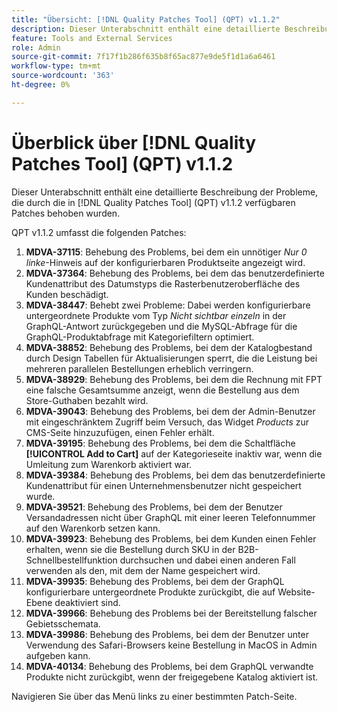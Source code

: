 ```yaml
---
title: "Übersicht: [!DNL Quality Patches Tool] (QPT) v1.1.2"
description: Dieser Unterabschnitt enthält eine detaillierte Beschreibung der Probleme, die durch die in [!DNL Quality Patches Tool]  (QPT) v1.1.2 verfügbaren Patches behoben wurden.
feature: Tools and External Services
role: Admin
source-git-commit: 7f17f1b286f635b8f65ac877e9de5f1d1a6a6461
workflow-type: tm+mt
source-wordcount: '363'
ht-degree: 0%

---
```


# Überblick über [!DNL Quality Patches Tool] (QPT) v1.1.2

Dieser Unterabschnitt enthält eine detaillierte Beschreibung der Probleme, die durch die in [!DNL Quality Patches Tool] (QPT) v1.1.2 verfügbaren Patches behoben wurden.

QPT v1.1.2 umfasst die folgenden Patches:

1. **MDVA-37115**: Behebung des Problems, bei dem ein unnötiger *Nur 0 linke*-Hinweis auf der konfigurierbaren Produktseite angezeigt wird.
1. **MDVA-37364**: Behebung des Problems, bei dem das benutzerdefinierte Kundenattribut des Datumstyps die Rasterbenutzeroberfläche des Kunden beschädigt.
1. **MDVA-38447**: Behebt zwei Probleme: Dabei werden konfigurierbare untergeordnete Produkte vom Typ *Nicht sichtbar einzeln* in der GraphQL-Antwort zurückgegeben und die MySQL-Abfrage für die GraphQL-Produktabfrage mit Kategoriefiltern optimiert.
1. **MDVA-38852**: Behebung des Problems, bei dem der Katalogbestand durch Design Tabellen für Aktualisierungen sperrt, die die Leistung bei mehreren parallelen Bestellungen erheblich verringern.
1. **MDVA-38929**: Behebung des Problems, bei dem die Rechnung mit FPT eine falsche Gesamtsumme anzeigt, wenn die Bestellung aus dem Store-Guthaben bezahlt wird.
1. **MDVA-39043**: Behebung des Problems, bei dem der Admin-Benutzer mit eingeschränktem Zugriff beim Versuch, das Widget *Products* zur CMS-Seite hinzuzufügen, einen Fehler erhält.
1. **MDVA-39195**: Behebung des Problems, bei dem die Schaltfläche **[!UICONTROL Add to Cart]** auf der Kategorieseite inaktiv war, wenn die Umleitung zum Warenkorb aktiviert war.
1. **MDVA-39384**: Behebung des Problems, bei dem das benutzerdefinierte Kundenattribut für einen Unternehmensbenutzer nicht gespeichert wurde.
1. **MDVA-39521**: Behebung des Problems, bei dem der Benutzer Versandadressen nicht über GraphQL mit einer leeren Telefonnummer auf den Warenkorb setzen kann.
1. **MDVA-39923**: Behebung des Problems, bei dem Kunden einen Fehler erhalten, wenn sie die Bestellung durch SKU in der B2B-Schnellbestellfunktion durchsuchen und dabei einen anderen Fall verwenden als den, mit dem der Name gespeichert wird.
1. **MDVA-39935**: Behebung des Problems, bei dem der GraphQL konfigurierbare untergeordnete Produkte zurückgibt, die auf Website-Ebene deaktiviert sind.
1. **MDVA-39966**: Behebung des Problems bei der Bereitstellung falscher Gebietsschemata.
1. **MDVA-39986**: Behebung des Problems, bei dem der Benutzer unter Verwendung des Safari-Browsers keine Bestellung in MacOS in Admin aufgeben kann.
1. **MDVA-40134**: Behebung des Problems, bei dem GraphQL verwandte Produkte nicht zurückgibt, wenn der freigegebene Katalog aktiviert ist.

Navigieren Sie über das Menü links zu einer bestimmten Patch-Seite.
